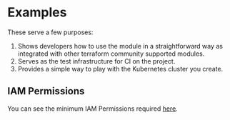 # Examples

These serve a few purposes:

1.  Shows developers how to use the module in a straightforward way as integrated with other terraform community supported modules.
2.  Serves as the test infrastructure for CI on the project.
3.  Provides a simple way to play with the Kubernetes cluster you create.

## IAM Permissions

You can see the minimum IAM Permissions required [here](https://github.com/nholuongut/terraform-aws-eks/blob/master/docs/iam-permissions.md).
